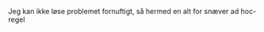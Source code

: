 




















































































































































































































































































































































































































































































































Jeg kan ikke løse problemet fornuftigt, så hermed en alt for snæver ad hoc-regel
























































































































































































































































































































































































































































































































































































































































































































































































































































































































































































































































































































































































































































































































































































































































































































































































































































































































































































































































































































































































































































































































































































































































































































































































































































































































































































































































































































































































































































































































































































































































































































































































































































































































































































































































































































































































































































































































































































































































































































































































































































































































































































































































































































































































































































































































































































































































































































































































































































































































































































































































































































































































































































































































































































































































































































































































































































































































































































































































































































































































































































































































































































































































































































































































































































































































































































































































































































































































































































































































































































































































































































































































































































































































































































































































































































































































































































































































































































































































































































































































































































































































































































































































































